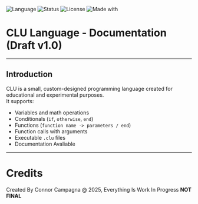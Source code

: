 
![Language](https://img.shields.io/badge/language-CLU-blueviolet)
![Status](https://img.shields.io/badge/status-Experimental-orange)
![License](https://img.shields.io/badge/license-MIT-green)
![Made with](https://img.shields.io/badge/made%20with-Python-blue)

# CLU Language - Documentation (Draft v1.0)

---

## Introduction

CLU is a small, custom-designed programming language created for educational and experimental purposes.  
It supports:
- Variables and math operations
- Conditionals (`if`, `otherwise`, `end`)
- Functions (`function name -> parameters / end`)
- Function calls with arguments
- Executable `.clu` files
- Documentation Avaliable 

---
# Credits

Created By Connor Campagna @ 2025, Everything Is  Work In Progress 
**NOT FINAL** 
